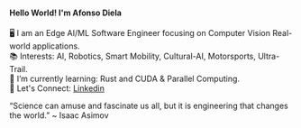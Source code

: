 #### **Hello World! I'm Afonso Diela** 

🖥️ I am an Edge AI/ML Software Engineer focusing on Computer Vision Real-world applications.<br>
📚 Interests:  AI, Robotics, Smart Mobility, Cultural-AI, Motorsports, Ultra-Trail.<br>
🌱 I’m currently learning: Rust and CUDA & Parallel Computing.<br>
🚀 Let's Connect: [Linkedin](https://www.linkedin.com/in/afonso-diela/) 


“Science can amuse and fascinate us all, but it is engineering that changes the world.” ~ Isaac Asimov

<!--
**afondiel/afondiel** is a ✨ _special_ ✨ repository because its `README.md` (this file) appears on your GitHub profile.

Here are some ideas to get you started:

- 🔭 I’m currently working on ...
- 🌱 I’m currently learning ...
- 👯 I’m looking to collaborate on ...
- 🤔 I’m looking for help with ...
- 💬 Ask me about ...
- 📫 How to reach me: ...
- 😄 Pronouns: ...
- ⚡ Fun fact: ...
-->

